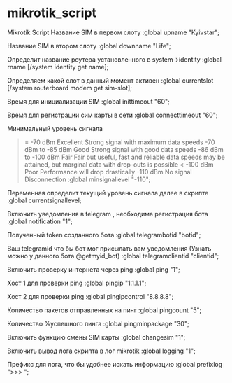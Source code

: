 # mikrotik_script
Mikrotik Script
Название SIM в первом слоту
:global upname "Kyivstar";

Название SIM в втором слоту
:global downname "Life";

Определит название роутера установленного в system->identity
:global rname [/system identity get name];

Определяем какой слот в данный момент активен
:global currentslot [/system routerboard modem get sim-slot];

Время для инициализации SIM
:global inittimeout "60";

Время для регистрации сим карты в сети
:global connecttimeout "60";

Минимальный уровень сигнала
>= -70 dBm	Excellent	Strong signal with maximum data speeds
-70 dBm to -85 dBm	Good	Strong signal with good data speeds
-86 dBm to -100 dBm	Fair	Fair but useful, fast and reliable data speeds may be attained, but marginal data with drop-outs is possible
< -100 dBm	Poor	Performance will drop drastically
-110 dBm	No signal	Disconnection
:global minsignallevel "-110";

Переменная определит текущий уровень сигнала далее в скрипте
:global currentsignallevel;

Включить уведомления в telegram , необходима регистрация бота
:global notification "1";

Полученный token созданного бота
:global telegrambotid "botid";

Ваш telegramid что бы бот мог присылать вам уведомления (Узнать можно у данного бота @getmyid_bot)
:global telegramclientid "clientid";

Включить проверку интернета через ping
:global ping "1";

Хост 1 для проверки ping
:global pingip "1.1.1.1";

Хост 2 для проверки ping
:global pingipcontrol "8.8.8.8";

Количество пакетов отправленных на пинг
:global pingcount "5";

Количество %успешного пинга
:global pingminpackage "30";

Включить функцию смены SIM карты
:global changesim "1";

Включить вывод лога скрипта в лог mikrotik
:global logging "1";

Префикс для лога, что бы удобнее искать информацию
:global prefixlog ">>> ";
